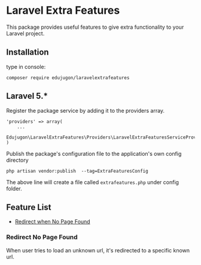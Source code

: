 # Laravel Extra Features

This package provides useful features to give extra functionality to your Laravel project.

## Installation

type in console:
```
composer require edujugon/laravelextrafeatures
```

## Laravel 5.*

Register the package service by adding it to the providers array.

```
'providers' => array(
    ...
    Edujugon\LaravelExtraFeatures\Providers\LaravelExtraFeaturesServiceProvider::class
)
```

Publish the package's configuration file to the application's own config directory

```
php artisan vendor:publish  --tag=ExtraFeaturesConfig
```

The above line will create a file called `extrafeatures.php` under config folder. 

## Feature List

*   [Redirect when No Page Found](https://github.com/edujugon/LaravelExtraFeatures#redirect-no-page-found)
   


### Redirect No Page Found

When user tries to load an unknown url, it's redirected to a specific known url.